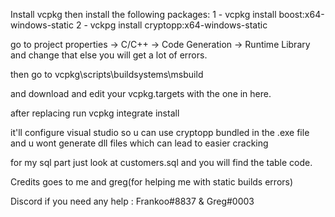 


Install vcpkg then install the following packages: 1 - 
vcpkg install boost:x64-windows-static 2 - 
vckpg install cryptopp:x64-windows-static

go to project properties -> C/C++ -> Code Generation -> Runtime Library and change that else you will get 
a lot of errors.

then go to 
vcpkg\scripts\buildsystems\msbuild

and download and edit your vcpkg.targets with the one in here.

after replacing run vcpkg integrate install

it'll configure visual studio so u can use cryptopp bundled in the .exe file
and u wont generate dll files which can lead to easier cracking

for my sql part just look at customers.sql and you will find 
the table code.


Credits goes to me and greg(for helping me with static builds errors)

Discord if you need any help : Frankoo#8837 & Greg#0003
